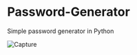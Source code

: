 # Password-Generator
Simple password generator in Python

![Capture](https://user-images.githubusercontent.com/107879093/181909313-8bda55ad-70d3-44f7-ae75-de86a3acdea8.PNG)
